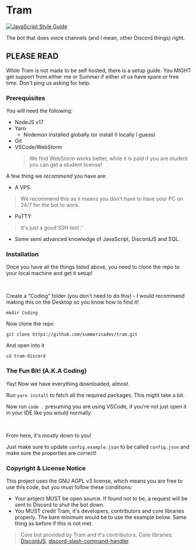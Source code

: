 # Tram 

[![JavaScript Style Guide](https://cdn.rawgit.com/standard/standard/master/badge.svg)](https://github.com/standard/standard)

[//]: # ([![GitLab commit count]&#40;https://badgen.net/gitlab/last-commit/gitlab-org/gitlab-development-kit&#41;]&#40;https://gitlab.com/summerdev-studios/tram-discord/-/commits/main&#41;)

The bot that does voice channels (and I mean, other Discord things) right.

## PLEASE READ
While Tram is not made to be self hosted, there is a setup guide. You MIGHT get support from either me or Summer if either of us have spare or free time. Don't ping us asking for help.

### Prerequisites
You will need the following:

- NodeJS v17
- Yarn
    - Nodemon installed globally (or install it locally I guess)
- Git
- VSCode/WebStorm
  > We find WebStorm works better, while it is paid if you are student you can get a student license!

A few thing we *recommend* you have are:
- A VPS
> We recommend this as it means you don't have to have your PC on 24/7 for the bot to work.
- PuTTY
> It's just a good SSH tool :'
- Some semi advanced knowledge of JavaScript, DiscordJS and SQL.

### Installation
Once you have all the things listed above, you need to clone the repo to your local machine and get it setup!
&nbsp;

&nbsp;

Create a "Coding" folder (you don't need to do this) - I would recommend making this on the Desktop so you know how to find it! 

```mkdir Coding```

Now clone the repo

```git clone https://github.com/summerisadev/tram.git```

And open into it

```cd tram-discord```

### The Fun Bit! (A.K.A Coding)
Yay! Now we have everything downloaded, almost.

Run ```yarn install``` to fetch all the required packages. This might take a bit.

Now run ```code .``` presuming you are using VSCode, if you're not just open it in your IDE like you would normally.

&nbsp;

From here, it's mostly down to you!

Just make sure to update `config.example.json` to be called `config.json` and make sure the properties are correct!


### Copyright & License Notice
This project uses the GNU AGPL v3 license, which means you are free to use this code, but you must follow these conditions:
- Your project MUST be open source. If found not to be, a request will be sent to Discord to shut the bot down.
- You MUST credit Tram, it's developers, contributors and core libraries properly. The bare minimum would be to use the example below. Same thing as before if this is not met.
> Core bot provided by Tram and it's contributors. Core libraries: [DiscordJS](https://discord.js.org), [discord-slash-command-handler](https://github.com/KartikeSingh/discord-slash-command-handler).